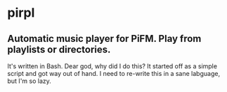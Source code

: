 # pirpl
Automatic music player for PiFM. Play from playlists or directories.
---
It's written in Bash. Dear god, why did I do this? It started off as a simple script and got way out of hand. I need to re-write this in a sane labguage, but I'm so lazy.
